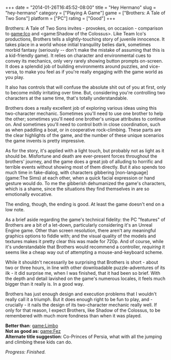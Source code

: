 +++
date = "2014-01-26T16:45:52-08:00"
title = "Hey Hermano"
slug = "hey-hermano"
category = ["Playing A Game"]
game = ["Brothers: A Tale of Two Sons"]
platform = ["PC"]
rating = ["Good"]
+++

Brothers: A Tale of Two Sons invites - provokes, on occasion - comparison to <game:Ico> and <game:Shadow of the Colossus>.  Like Team Ico's productions, Brothers tells a slightly-touching story of juvenile innocence.  It takes place in a world whose initial tranquility belies dark, sometimes morbid fantasy (seriously -- don't make the mistake of assuming that this is a kid-friendly game).  It relies on character and environmental cues to convey its mechanics, only very rarely showing button prompts on-screen.  It does a splendid job of building environments around puzzles, and vice-versa, to make you feel as if you're really engaging with the game world as you play.

It also has controls that will confuse the absolute shit out of you at first, only to become mildly irritating over time.  But, considering you're controlling two characters at the same time, that's totally understandable.

Brothers does a really excellent job of exploring various ideas using this two-character mechanic.  Sometimes you'll need to use one brother to help the other; sometimes you'll need one brother's unique attributes to continue on.  And sometimes you'll need to control both in close coordination, such as when paddling a boat, or in cooperative rock-climbing.  These parts are the clear highlights of the game, and the number of these unique scenarios the game invents is pretty impressive.

As for the story, it's applied with a light touch, but probably not as light as it should be.  Misfortune and death are ever-present forces throughout the brothers' journey, and the game does a great job of alluding to horrific and terrible events without showing most of them directly.  But it also spends too much time in fake-dialog, with characters gibbering [non-language](game:The Sims) at each other, when a quick facial expression or hand gesture would do.  To me the gibberish dehumanized the game's characters, which is a shame, since the situations they find themselves in are so emotionally evocative.

The ending, though, the ending is good.  At least the game doesn't end on a low note.

As a brief aside regarding the game's technical fidelity: the PC "features" of Brothers are a bit of a let-down, particularly considering it's an Unreal Engine game.  Other than screen resolution, there aren't any meaningful graphics options to fiddle with; and the visual quality of the models and textures makes it pretty clear this was made for 720p.  And of course, while it's understandable that Brothers would recommend a controller, <i>requiring</i> it seems like a cheap way out of attempting a mouse-and-keyboard scheme.

While it shouldn't necessarily be surprising that Brothers is short - about two or three hours, in line with other downloadable puzzle-adventures of its ilk - it did surprise me, when I was finished, that it had been so brief.  With the depth and detail lavished on the game's numerous locales, it feels much bigger than it really is.  In a good way.

Brothers has just enough design and execution problems that I wouldn't really call it a triumph.  But it does enough right to be fun to play, and - crucially - it nails the design of its two-character mechanic really well.  If only for that reason, I expect Brothers, like Shadow of the Colossus, to be remembered with much more fondness than when it was played.

<b>Better than</b>: <game:Limbo>  
<b>Not as good as</b>: <game:Fez>  
<b>Alternate title suggestion</b>: Co-Princes of Persia, what with all the jumping and climbing these kids can do.

<i>Progress: Finished.</i>
